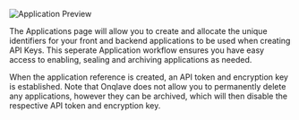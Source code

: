 ![Application Preview](https://t36712295.p.clickup-attachments.com/t36712295/0be2254b-c234-4021-9935-9658cd27c2bf/image.png)

The Applications page will allow you to create and allocate the unique identifiers for your front and backend applications to be used when creating API Keys. This seperate Application workflow ensures you have easy access to enabling, sealing and archiving applications as needed.

When the application reference is created, an API token and encryption key is established. Note that Onqlave does not allow you to permanently delete any applications, however they can be archived, which will then disable the respective API token and encryption key.